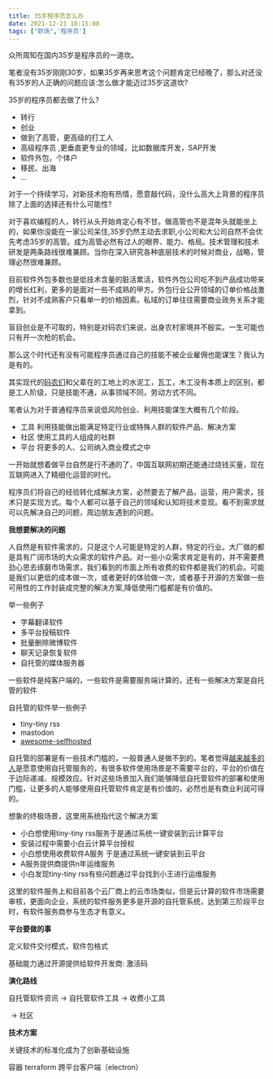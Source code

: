 ```yaml
---
title: 35岁程序员怎么办
date: 2021-12-21 16:15:00
tags: ["职场",'程序员']
---
```


众所周知在国内35岁是程序员的一道坎。

笔者没有35岁刚刚30岁，如果35岁再来思考这个问题肯定已经晚了，那么对还没有35岁的人正确的问题应该:怎么做才能迈过35岁这道坎?

35岁的程序员都去做了什么? 

* 转行 
* 创业 
* 做到了高管，更高级的打工人
* 高级程序员 ,更垂直更专业的领域，比如数据库开发，SAP开发
* 软件外包，个体户
* 移民、出海
* ...

对于一个持续学习，对新技术抱有热情，愿意敲代码，没什么高大上背景的程序员除了上面的选择还有什么可能性?

对于喜欢编程的人，转行从头开始肯定心有不甘。做高管也不是混年头就能坐上的，如果你没能在一家公司呆住,35岁仍然主动去求职,小公司和大公司自然不会优先考虑35岁的高管。成为高管必然有过人的眼界、能力、格局。技术管理和技术研发是两条路线很难兼顾。当你在深入研究各种底层技术的时候对商业，战略，管理必然很难兼顾。

目前软件外包多数也是低技术含量的脏活累活，软件外包公司吃不到产品成功带来的增长红利，更多的是面对一些不成熟的甲方。外包行业公开领域的订单价格战激烈，针对不成熟客户只看单一的价格因素。私域的订单往往需要商业政务关系才能拿到。

盲目创业是不可取的，特别是对码农们来说，出身农村家境并不殷实。一生可能也只有开一次枪的机会。

那么这个时代还有没有可能程序员通过自己的技能不被企业雇佣也能谋生？我认为是有的。

其实现代的[码农们](https://news.sciencenet.cn/htmlnews/2021/8/463527.shtm)和父辈在的工地上的水泥工，瓦工，木工没有本质上的区别，都是工人阶级，只是技能不通，从事领域不同，劳动方式不同。

笔者认为对于普通程序员来说低风险创业、利用技能谋生大概有几个阶段。

* 工具 利用技能做出能满足特定行业或特殊人群的软件产品、解决方案
* 社区 使用工具的人组成的社群
* 平台 将更多的人、公司纳入商业模式之中

一开始就想着做平台自然是行不通的了，中国互联网初期还能通过烧钱买量，现在互联网进入了精细化运营的时代。

程序员们将自己的经验转化成解决方案，必然要去了解产品，运营，用户需求，技术只是实现方式。每个人都可以基于自己的领域和认知将技术变现。看不到需求就可以先解决自己的问题，周边朋友遇到的问题。

**我想要解决的问题**

人自然是有软件需求的，只是这个人可能是特定的人群，特定的行业。大厂做的都是具有广阔市场的大众需求的软件产品。对一些小众需求肯定是有的，并不需要费劲心思去琢磨市场需求，我们看到的市面上所有收费的软件都是我们的机会。可能是我们以更低的成本做一次，或者更好的体验做一次，或者基于开源的方案做一些可用性的工作封装成完整的解决方案,降低使用门槛都是有价值的。

举一些例子

* 字幕翻译软件
* 多平台投稿软件
* 批量删除微博软件
* 聊天记录恢复软件
* 自托管的媒体服务器

一些软件是纯客户端的，一些软件是需要服务端计算的，还有一些解决方案是自托管的软件

自托管的软件举一些例子

* tiny-tiny rss 
* mastodon 
* [awesome-selfhosted](https://github.com/awesome-selfhosted/awesome-selfhosted)

自托管的部署是有一些技术门槛的，一般普通人是做不到的。笔者觉得[越来越多的人](https://www.reddit.com/r/selfhosted/)是愿意使用自托管服务的，有很多软件使用场景是不需要平台的，平台的价值在于边际递减、规模效应。针对这些场景加入我们能够降低自托管软件的部署和使用门槛，让更多的人能够使用自托管软件肯定是有价值的，必然也是有商业利润可得的。

想象的终极场景，这里用系统指代这个解决方案

* 小白想使用tiny-tiny rss服务于是通过系统一键安装到云计算平台
* 安装过程中需要小白云计算平台授权
* 小白想使用收费软件A服务 于是通过系统一键安装到云平台
* A服务提供商提供n年运维服务
* 小白发现tiny-tiny rss有些问题通过平台找到小王进行运维服务

这里的软件服务上和目前各个云厂商上的云市场类似，但是云计算的软件市场需要审核，更面向企业，系统的软件服务更多是开源的自托管系统，达到第三阶段平台时，有软件服务商参与生态才有意义。

**平台要做的事**

定义软件交付模式，软件包格式

基础能力通过开源提供给软件开发商: 激活码

**演化路线**

自托管软件资讯 ->  自托管软件工具  -> 收费小工具

​												-> 社区

**技术方案**

关键技术的标准化成为了创新基础设施

容器 terraform  跨平台客户端（electron）









